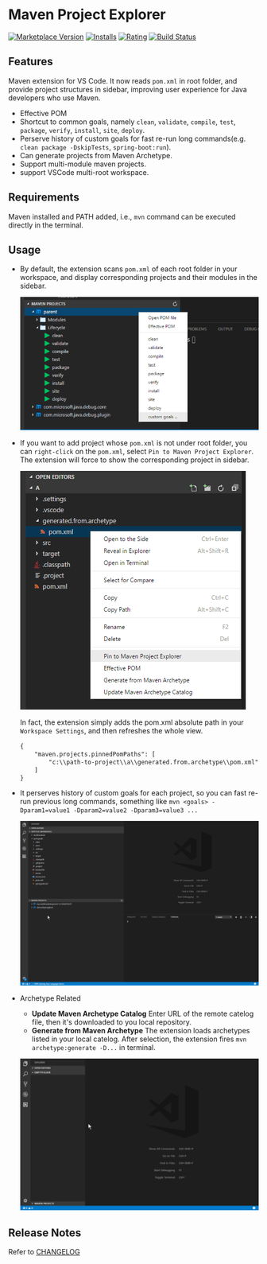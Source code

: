 # Maven Project Explorer

[![Marketplace Version](https://vsmarketplacebadge.apphb.com/version-short/eskibear.vscode-maven.svg)](https://marketplace.visualstudio.com/items?itemName=eskibear.vscode-maven) [![Installs](https://vsmarketplacebadge.apphb.com/installs-short/eskibear.vscode-maven.svg)](https://marketplace.visualstudio.com/items?itemName=eskibear.vscode-maven) [![Rating](https://vsmarketplacebadge.apphb.com/rating-short/eskibear.vscode-maven.svg)](https://marketplace.visualstudio.com/items?itemName=eskibear.vscode-maven) [![Build Status](https://travis-ci.org/Eskibear/vscode-maven.svg)](https://travis-ci.org/Eskibear/vscode-maven)

## Features

Maven extension for VS Code. It now reads `pom.xml` in root folder, and provide project structures in sidebar, improving user experience for Java developers who use Maven.

* Effective POM
* Shortcut to common goals, namely `clean`, `validate`, `compile`, `test`, `package`, `verify`, `install`, `site`, `deploy`.
* Perserve history of custom goals for fast re-run long commands(e.g. `clean package -DskipTests`, `spring-boot:run`).
* Can generate projects from Maven Archetype.
* Support multi-module maven projects.
* support VSCode multi-root workspace.

## Requirements

Maven installed and PATH added, i.e., `mvn` command can be executed directly in the terminal.

## Usage

* By default, the extension scans `pom.xml` of each root folder in your workspace, and display corresponding projects and their modules in the sidebar.

    ![Screenshot](images/view_context.png)

* If you want to add project whose `pom.xml` is not under root folder, you can `right-click` on the `pom.xml`, select `Pin to Maven Project Explorer`. The extension will force to show the corresponding project in sidebar.

    ![Screenshot](images/explorer_context.png)

    In fact, the extension simply adds the pom.xml absolute path in your `Workspace Settings`, and then refreshes the whole view.
    ```
    {
        "maven.projects.pinnedPomPaths": [
            "c:\\path-to-project\\a\\generated.from.archetype\\pom.xml"
        ]
    }
    ```
* It perserves history of custom goals for each project, so you can fast re-run previous long commands, something like `mvn <goals> -Dparam1=value1 -Dparam2=value2 -Dparam3=value3 ...` 

    ![Screenshot](images/customGoal.gif)

* Archetype Related
    * **Update Maven Archetype Catalog** Enter URL of the remote catelog file, then it's downloaded to you local repository.
    * **Generate from Maven Archetype** The extension loads archetypes listed in your local catelog. After selection, the extension fires `mvn archetype:generate -D...` in terminal.

    ![Screenshot](images/archetype.gif)

## Release Notes

Refer to [CHANGELOG](CHANGELOG.md)
